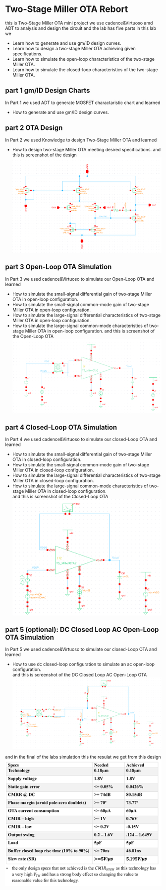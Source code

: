 # Two-Stage Miller OTA Rebort 
this is Two-Stage Miller OTA mini project we use cadence&Virtuoso amd ADT to analysis and design the circuit and the lab has five parts
in this lab we
- Learn how to generate and use gm/ID design curves.
- Learn how to design a two-stage Miller OTA achieving given specifications.
- Learn how to simulate the open-loop characteristics of the two-stage Miller OTA.
- Learn how to simulate the closed-loop characteristics of the two-stage Miller OTA.


## part 1 gm/ID Design Charts
In Part 1 we used ADT to generate MOSFET charactaristic chart and learned
- How to generate and use gm/ID design curves.

## part 2 OTA Design
In Part 2 we used Knowledge to design Two-Stage Miller OTA and learned
- How to design two-stage Miller OTA meeting desired specifications.
and this is screenshot of the design
![screen shot of OTA design](.image/design.png)

## part 3 Open-Loop OTA Simulation
In Part 3 we used cadence&Virtuoso to simulate our Open-Loop OTA and learned 
- How to simulate the small-signal differential gain of two-stage Miller OTA in open-loop configuration.
- How to simulate the small-signal common-mode gain of two-stage Miller OTA in open-loop configuration.
- How to simulate the large-signal differential characteristics of two-stage Miller OTA in open-loop configuration.
- How to simulate the large-signal common-mode characteristics of two-stage Miller OTA in open-loop configuration.
and this is screenshot of the Open-Loop OTA 
![screen shot of Open-Loop OTA](.image/Part3.png)

## part 4 Closed-Loop OTA Simulation
In Part 4 we used cadence&Virtuoso to simulate our closed-Loop OTA and learned 
- How to simulate the small-signal differential gain of two-stage Miller OTA in closed-loop configuration.
- How to simulate the small-signal common-mode gain of two-stage Miller OTA in closed-loop configuration.
- How to simulate the large-signal differential characteristics of two-stage Miller OTA in closed-loop configuration.
- How to simulate the large-signal common-mode characteristics of two-stage Miller OTA in closed-loop configuration.<br>
and this is screenshot of the Closed-Loop OTA <br>
![screen shot of Closed-Loop OTA](.image/Part4.png)

## part 5 (optional): DC Closed Loop AC Open-Loop OTA Simulation
In Part 5 we used cadence&Virtuoso to simulate our closed-Loop OTA and learned 
- How to use dc closed-loop configuration to simulate an ac open-loop configuration.<br>
and this is screenshot of the DC Closed Loop AC Open-Loop OTA <br>
![screen shot of DC Closed Loop AC Open-Loop OTA](.image/Part5.png)<br>

and in the final of the labs simulation this the resulat we get from this design <br>
![screen shot of specs](.image/specs.png)


